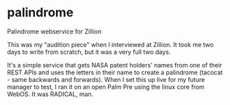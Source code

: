 # palindrome
Palindrome webservice for Zillion

This was my "audition piece" when I interviewed at Zillion. It took me two days to write from scratch, but it was a very full two days.

It's a simple service that gets NASA patent holders' names from one of their REST APIs and uses the letters in their name to create a
palindrome (tacocat - same backwards and forwards). When I set this up live for my future manager to test, I ran it on an open Palm 
Pre using the linux core from WebOS. It was RADICAL, man. 
